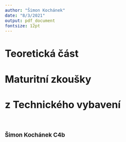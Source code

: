 ```yaml
---
author: "Šimon Kochánek"
date: "8/3/2021"
output: pdf_document
fontsize: 12pt
---
```


<style type="text/css">
body{
    font-size: 12pt;
}
</style>











# Teoretická část
# Maturitní zkoušky 
# z Technického vybavení
<br />

### 														Šimon Kochánek C4b

